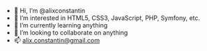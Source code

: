 - 👋 Hi, I’m @alixconstantin
- 👀 I’m interested in HTML5, CSS3, JavaScript, PHP, Symfony, etc. 
- 🌱 I’m currently learning anything
- 💞️ I’m looking to collaborate on anything
- 📫 alix.constantin@gmail.com

<!---
alixconstantin/alixconstantin is a ✨ special ✨ repository because its `README.md` (this file) appears on your GitHub profile.
You can click the Preview link to take a look at your changes.
--->

